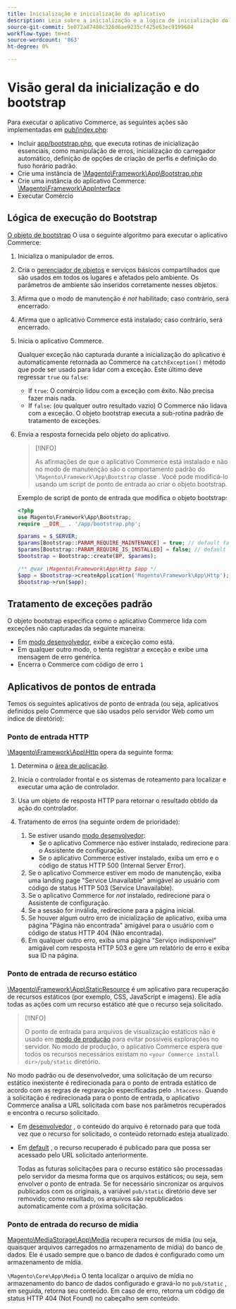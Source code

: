 ```yaml
---
title: Inicialização e inicialização do aplicativo
description: Leia sobre a inicialização e a lógica de inicialização do aplicativo Commerce.
source-git-commit: 5e072a87480c326d6ae9235cf425e63ec9199684
workflow-type: tm+mt
source-wordcount: '863'
ht-degree: 0%

---
```



# Visão geral da inicialização e do bootstrap

Para executar o aplicativo Commerce, as seguintes ações são implementadas em [pub/index.php][index]:

- Incluir [app/bootstrap.php][bootinitial], que executa rotinas de inicialização essenciais, como manipulação de erros, inicialização do carregador automático, definição de opções de criação de perfis e definição do fuso horário padrão.
- Crie uma instância de [\Magento\Framework\App\Bootstrap.php][bootstrap] <!-- It requires initialization parameters to be specified in constructor. Normally, the $_SERVER super-global variable is supposed to be passed there. -->
- Crie uma instância do aplicativo Commerce: [\Magento\Framework\AppInterface][app-face]
- Executar Comércio

## Lógica de execução do Bootstrap

[O objeto de bootstrap][bootinitial] O usa o seguinte algoritmo para executar o aplicativo Commerce:

1. Inicializa o manipulador de erros.
1. Cria o [gerenciador de objetos][object] e serviços básicos compartilhados que são usados em todos os lugares e afetados pelo ambiente. Os parâmetros de ambiente são inseridos corretamente nesses objetos.
1. Afirma que o modo de manutenção é _not_ habilitado; caso contrário, será encerrado.
1. Afirma que o aplicativo Commerce está instalado; caso contrário, será encerrado.
1. Inicia o aplicativo Commerce.

   Qualquer exceção não capturada durante a inicialização do aplicativo é automaticamente retornada ao Commerce na `catchException()` método que pode ser usado para lidar com a exceção. Este último deve regressar `true` ou `false`:

   - If `true`: O comércio lidou com a exceção com êxito. Não precisa fazer mais nada.
   - If `false`: (ou qualquer outro resultado vazio) O Commerce não lidava com a exceção. O objeto bootstrap executa a sub-rotina padrão de tratamento de exceções.

1. Envia a resposta fornecida pelo objeto do aplicativo.

   >[!INFO]
   >
   >As afirmações de que o aplicativo Commerce está instalado e não no modo de manutenção são o comportamento padrão do `\Magento\Framework\App\Bootstrap` classe . Você pode modificá-lo usando um script de ponto de entrada ao criar o objeto bootstrap.

   Exemplo de script de ponto de entrada que modifica o objeto bootstrap:

   ```php
   <?php
   use Magento\Framework\App\Bootstrap;
   require __DIR__ . '/app/bootstrap.php';
   
   $params = $_SERVER;
   $params[Bootstrap::PARAM_REQUIRE_MAINTENANCE] = true; // default false
   $params[Bootstrap::PARAM_REQUIRE_IS_INSTALLED] = false; // default true
   $bootstrap = Bootstrap::create(BP, $params);
   
   /** @var \Magento\Framework\App\Http $app */
   $app = $bootstrap->createApplication('Magento\Framework\App\Http');
   $bootstrap->run($app);
   ```

## Tratamento de exceções padrão

O objeto bootstrap especifica como o aplicativo Commerce lida com exceções não capturadas da seguinte maneira:

- Em [modo desenvolvedor](../bootstrap/application-modes.md#developer-mode), exibe a exceção como está.
- Em qualquer outro modo, o tenta registrar a exceção e exibe uma mensagem de erro genérica.
- Encerra o Commerce com código de erro `1`

## Aplicativos de pontos de entrada

Temos os seguintes aplicativos de ponto de entrada (ou seja, aplicativos definidos pelo Commerce que são usados pelo servidor Web como um índice de diretório):

### Ponto de entrada HTTP

[\Magento\Framework\App\Http][http] opera da seguinte forma:

1. Determina o [área de aplicação](https://developer.adobe.com/commerce/php/architecture/modules/areas/).
1. Inicia o controlador frontal e os sistemas de roteamento para localizar e executar uma ação de controlador.
1. Usa um objeto de resposta HTTP para retornar o resultado obtido da ação do controlador.
1. Tratamento de erros (na seguinte ordem de prioridade):

   1. Se estiver usando [modo desenvolvedor](../bootstrap/application-modes.md#developer-mode):
      - Se o aplicativo Commerce não estiver instalado, redirecione para o Assistente de configuração.
      - Se o aplicativo Commerce estiver instalado, exiba um erro e o código de status HTTP 500 (Internal Server Error).
   1. Se o aplicativo Commerce estiver em modo de manutenção, exiba uma landing page &quot;Service Unavailable&quot; amigável ao usuário com código de status HTTP 503 (Service Unavailable).
   1. Se o aplicativo Commerce for _not_ instalado, redirecione para o Assistente de configuração.
   1. Se a sessão for inválida, redirecione para a página inicial.
   1. Se houver algum outro erro de inicialização de aplicativo, exiba uma página &quot;Página não encontrada&quot; amigável para o usuário com o código de status HTTP 404 (Não encontrada).
   1. Em qualquer outro erro, exiba uma página &quot;Serviço indisponível&quot; amigável com resposta HTTP 503 e gere um relatório de erro e exiba sua ID na página.

### Ponto de entrada de recurso estático

[\Magento\Framework\App\StaticResource][static-resource] é um aplicativo para recuperação de recursos estáticos (por exemplo, CSS, JavaScript e imagens). Ele adia todas as ações com um recurso estático até que o recurso seja solicitado.

>[!INFO]
>
>O ponto de entrada para arquivos de visualização estáticos não é usado em [modo de produção](application-modes.md#production-mode) para evitar possíveis explorações no servidor. No modo de produção, o aplicativo Commerce espera que todos os recursos necessários existam no `<your Commerce install dir>/pub/static` diretório.

No modo padrão ou de desenvolvedor, uma solicitação de um recurso estático inexistente é redirecionada para o ponto de entrada estático de acordo com as regras de regravação especificadas pelo `.htaccess`.
Quando a solicitação é redirecionada para o ponto de entrada, o aplicativo Commerce analisa a URL solicitada com base nos parâmetros recuperados e encontra o recurso solicitado.

- Em [desenvolvedor](application-modes.md#developer-mode) , o conteúdo do arquivo é retornado para que toda vez que o recurso for solicitado, o conteúdo retornado esteja atualizado.
- Em [default](application-modes.md#default-mode) , o recurso recuperado é publicado para que possa ser acessado pelo URL solicitado anteriormente.

   Todas as futuras solicitações para o recurso estático são processadas pelo servidor da mesma forma que os arquivos estáticos; ou seja, sem envolver o ponto de entrada. Se for necessário sincronizar os arquivos publicados com os originais, a variável `pub/static` diretório deve ser removido; como resultado, os arquivos são republicados automaticamente com a próxima solicitação.

### Ponto de entrada do recurso de mídia

[Magento\MediaStorage\App\Media][media] recupera recursos de mídia (ou seja, quaisquer arquivos carregados no armazenamento de mídia) do banco de dados. Ele é usado sempre que o banco de dados é configurado como um armazenamento de mídia.

`\Magento\Core\App\Media` O tenta localizar o arquivo de mídia no armazenamento do banco de dados configurado e gravá-lo no `pub/static` , em seguida, retorna seu conteúdo. Em caso de erro, retorna um código de status HTTP 404 (Not Found) no cabeçalho sem conteúdo.

<!-- Link Definitions -->

[app-face]: https://github.com/magento/magento2/tree/2.4/lib/internal/Magento/Framework/AppInterface.php
[bootinitial]: https://github.com/magento/magento2/tree/2.4/app/bootstrap.php
[bootstrap]: https://github.com/magento/magento2/tree/2.4/lib/internal/Magento/Framework/App/Bootstrap.php
[http]: https://github.com/magento/magento2/tree/2.4/lib/internal/Magento/Framework/App/Http
[index]: https://github.com/magento/magento2/tree/2.4/pub/index.php
[media]: https://github.com/magento/magento2/tree/2.4/app/code/Magento/MediaStorage/App/Media.php
[object]: https://github.com/magento/magento2/tree/2.4/lib/internal/Magento/Framework/ObjectManager
[static-resource]: https://github.com/magento/magento2/tree/2.4/lib/internal/Magento/Framework/App/StaticResource.php
